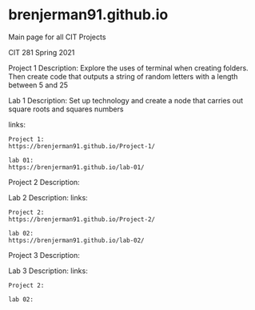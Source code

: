 # brenjerman91.github.io
Main page for all CIT Projects 

CIT 281 Spring 2021

Project 1
Description: Explore the uses of terminal when creating folders. Then create code that outputs a string of random letters with a length between 5 and 25

Lab 1
Description: Set up technology and create a node that carries out square roots and squares numbers


links:

    Project 1:
    https://brenjerman91.github.io/Project-1/

    lab 01:
    https://brenjerman91.github.io/lab-01/


Project 2
Description: 

Lab 2
Description: 
links:

    Project 2: 
    https://brenjerman91.github.io/Project-2/
    
    lab 02: 
    https://brenjerman91.github.io/lab-02/


Project 3
Description: 

Lab 3
Description: 
links:

    Project 2:
    
    lab 02:
   

